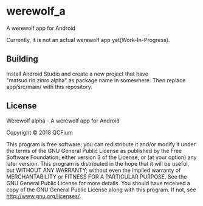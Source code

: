 # werewolf_a
A werewolf app for Android

Currently, it is not an actual werewolf app yet(Work-In-Progress).

## Building
Install Android Studio and create a new project that have "matsuo.rin.zinro.alpha" as package name in somewhere.
Then replace app/src/main/ with this repository.

## License
Werewolf alpha - A werewolf app for Android

Copyright © 2018 QCFium

This program is free software; you can redistribute it and/or modify it under the terms of the GNU General Public License as published by the Free Software Foundation; either version 3 of the License, or (at your option) any later version.
This program is distributed in the hope that it will be useful, but WITHOUT ANY WARRANTY; without even the implied warranty of MERCHANTABILITY or FITNESS FOR A PARTICULAR PURPOSE. See the GNU General Public License for more details.
You should have received a copy of the GNU General Public License along with this program. If not, see http://www.gnu.org/licenses/.
